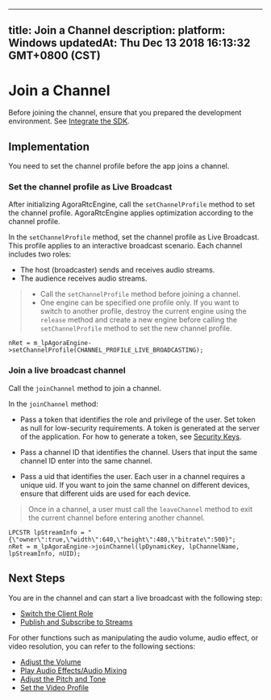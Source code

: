 
---
title: Join a Channel
description: 
platform: Windows
updatedAt: Thu Dec 13 2018 16:13:32 GMT+0800 (CST)
---
# Join a Channel
Before joining the channel, ensure that you prepared the development environment. See [Integrate the SDK](../../en/Interactive%20Broadcast/windows_video.md).

## Implementation

You need to set the channel profile before the app joins a channel.

### Set the channel profile as Live Broadcast
After initializing AgoraRtcEngine, call the <code>setChannelProfile</code> method to set the channel profile. AgoraRtcEngine applies optimization according to the channel profile.

In the <code>setChannelProfile</code> method, set the channel profile as Live Broadcast. This profile applies to an interactive broadcast scenario. Each channel includes two roles:

- The host (broadcaster) sends and receives audio streams.
- The audience receives audio streams.


> -   Call the <code>setChannelProfile</code> method before joining a channel.
> -   One engine can be specified one profile only. If you want to switch to another profile, destroy the current engine using the <code>release</code> method and create a new engine before calling the <code>setChannelProfile</code> method to set the new channel profile.


```
nRet = m_lpAgoraEngine->setChannelProfile(CHANNEL_PROFILE_LIVE_BROADCASTING);
```


### Join a live broadcast channel
Call the <code>joinChannel</code> method to join a channel. 

In the <code>joinChannel</code> method:

-   Pass a token that identifies the role and privilege of the user. Set token as null for low-security requirements. A token is generated at the server of the application. For how to generate a token, see [Security Keys](../../en/Audio%20Broadcast/token.md).

-   Pass a channel ID that identifies the channel. Users that input the same channel ID enter into the same channel.

-   Pass a uid that identifies the user. Each user in a channel requires a unique uid. If you want to join the same channel on different devices, ensure that different uids are used for each device.


> Once in a channel, a user must call the <code>leaveChannel</code> method to exit the current channel before entering another channel.

```
LPCSTR lpStreamInfo = "{\"owner\":true,\"width\":640,\"height\":480,\"bitrate\":500}";
nRet = m_lpAgoraEngine->joinChannel(lpDynamicKey, lpChannelName, lpStreamInfo, nUID);
```

## Next Steps
You are in the channel and can start a live broadcast with the following step:

- [Switch the Client Role](../../en/Interactive%20Broadcast/role_windows.md)
- [Publish and Subscribe to Streams](../../en/Interactive%20Broadcast/publish_windows_live.md)

For other functions such as manipulating the audio volume, audio effect, or video resolution, you can refer to the following sections:

- [Adjust the Volume](../../en/Interactive%20Broadcast/volume_windows.md)
- [Play Audio Effects/Audio Mixing](../../en/Interactive%20Broadcast/effect_mixing_windows.md)
- [Adjust the Pitch and Tone](../../en/Interactive%20Broadcast/voice_effect_windows.md)
- [Set the Video Profile](../../en/Interactive%20Broadcast/videoProfile_windows.md)
